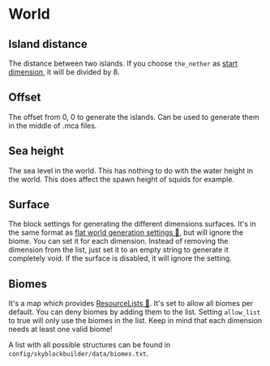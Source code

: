 # World
## Island distance
The distance between two islands. If you choose `the_nether` as [start dimension](spawn.md#dimension), it will be 
divided by 8.

## Offset
The offset from 0, 0 to generate the islands. Can be used to generate them in the middle of .mca files.

## Sea height
The sea level in the world. This has nothing to do with the water height in the world. This does affect the spawn height
of squids for example.

## Surface
The block settings for generating the different dimensions surfaces. It's in the same format as 
[flat world generation settings 🔗](https://minecraft.fandom.com/wiki/Superflat#Preset_code_format), but will ignore
the biome. You can set it for each dimension. Instead of removing the dimension from the list, just set it to an empty
string to generate it completely void. If the surface is disabled, it will ignore the setting.

## Biomes
It's a map which provides [ResourceLists 🔗](https://moddingx.org/libx/org/moddingx/libx/util/data/ResourceList.html#use_resource_lists_in_configs).
It's set to allow all biomes per default. You can deny biomes by adding them to the list. Setting `allow_list` to true
will only use the biomes in the list. Keep in mind that each dimension needs at least one valid biome!

A list with all possible structures can be found in `config/skyblockbuilder/data/biomes.txt`.